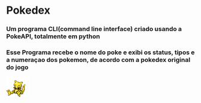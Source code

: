 # Pokedex 

### Um programa CLI(command line interface) criado usando a PokeAPI, totalmente em python

### Esse Programa recebe o nome do poke e exibi os status, tipos e a numeraçao dos pokemon, de acordo com a pokedex original do jogo



![abra](abra_pokemon.gif)


